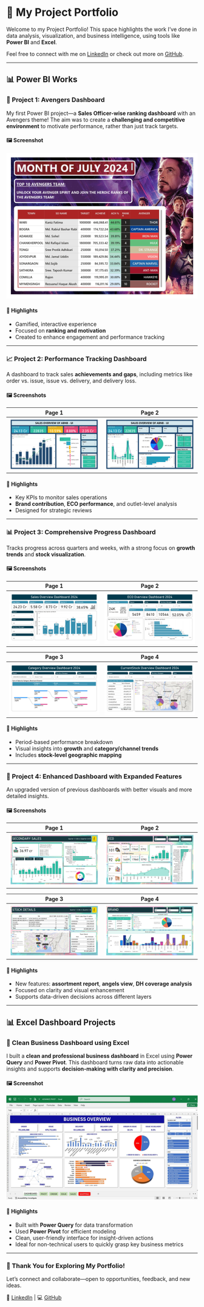 # 📁 My Project Portfolio

Welcome to my Project Portfolio! This space highlights the work I’ve done in data analysis, visualization, and business intelligence, using tools like **Power BI** and **Excel**.

Feel free to connect with me on [LinkedIn](https://www.linkedin.com/in/farabi-hsn/) or check out more on [GitHub](https://github.com/Farabi1096/).

---

## 📊 Power BI Works

### 🚀 Project 1: Avengers Dashboard  
My first Power BI project—a **Sales Officer-wise ranking dashboard** with an Avengers theme! The aim was to create a **challenging and competitive environment** to motivate performance, rather than just track targets.

#### 🖼️ Screenshot  
![Avengers Dashboard Screenshot](images/Avenger%20Dashboard_page-0001.jpg)

#### 📝 Highlights  
- Gamified, interactive experience  
- Focused on **ranking and motivation**  
- Created to enhance engagement and performance tracking  

---

### 📈 Project 2: Performance Tracking Dashboard  
A dashboard to track sales **achievements and gaps**, including metrics like order vs. issue, issue vs. delivery, and delivery loss.

#### 🖼️ Screenshots  

| Page 1 | Page 2 |
|--------|--------|
| ![Page 1](images/Sale%20Overview%20Dashboard_Second%20Project_page-0001.jpg) | ![Page 2](images/Sale%20Overview%20Dashboard_Second%20Project_page-0002.jpg) |

#### 📝 Highlights  
- Key KPIs to monitor sales operations  
- **Brand contribution**, **ECO performance**, and outlet-level analysis  
- Designed for strategic reviews  

---

### 📊 Project 3: Comprehensive Progress Dashboard  
Tracks progress across quarters and weeks, with a strong focus on **growth trends** and **stock visualization**.

#### 🖼️ Screenshots  

| Page 1 | Page 2 |
|--------|--------|
| ![Page 1](images/Sale%20Overview%20Dashboard_Third%20Project_page-0001.jpg) | ![Page 2](images/Sale%20Overview%20Dashboard_Third%20Project_page-0002.jpg) |

| Page 3 | Page 4 |
|--------|--------|
| ![Page 3](images/Sale%20Overview%20Dashboard_Third%20Project_page-0003.jpg) | ![Page 4](images/Sale%20Overview%20Dashboard_Third%20Project_page-0004.jpg) |

#### 📝 Highlights  
- Period-based performance breakdown  
- Visual insights into **growth** and **category/channel trends**  
- Includes **stock-level geographic mapping**  

---

### 📌 Project 4: Enhanced Dashboard with Expanded Features  
An upgraded version of previous dashboards with better visuals and more detailed insights.

#### 🖼️ Screenshots  

| Page 1 | Page 2 |
|--------|--------|
| ![Page 1](images/Sale%20Overview%20Dashboard_Fourth%20Project_page-0001.jpg) | ![Page 2](images/Sale%20Overview%20Dashboard_Fourth%20Project_page-0002.jpg) |

| Page 3 | Page 4 |
|--------|--------|
| ![Page 3](images/Sale%20Overview%20Dashboard_Fourth%20Project_page-0003.jpg) | ![Page 4](images/Sale%20Overview%20Dashboard_Fourth%20Project_page-0004.jpg) |

#### 📝 Highlights  
- New features: **assortment report**, **angels view**, **DH coverage analysis**  
- Focused on clarity and visual enhancement  
- Supports data-driven decisions across different layers  

---

## 📊 Excel Dashboard Projects

### 📌 Clean Business Dashboard using Excel  
I built a **clean and professional business dashboard** in Excel using **Power Query** and **Power Pivot**. This dashboard turns raw data into actionable insights and supports **decision-making with clarity and precision**.

#### 🖼️ Screenshot  
![Excel Dashboard Screenshot](images/excel%20dashboard.jpeg)

#### 📝 Highlights  
- Built with **Power Query** for data transformation  
- Used **Power Pivot** for efficient modeling  
- Clean, user-friendly interface for insight-driven actions  
- Ideal for non-technical users to quickly grasp key business metrics  

---

### 🙌 Thank You for Exploring My Portfolio!  
Let’s connect and collaborate—open to opportunities, feedback, and new ideas.

🔗 [LinkedIn](https://www.linkedin.com/in/farabi-hsn/) | 💻 [GitHub](https://github.com/Farabi1096/)
